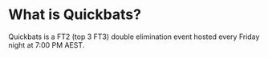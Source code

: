# What is Quickbats?

Quickbats is a FT2 (top 3 FT3) double elimination event hosted every Friday night at 7:00 PM AEST.
